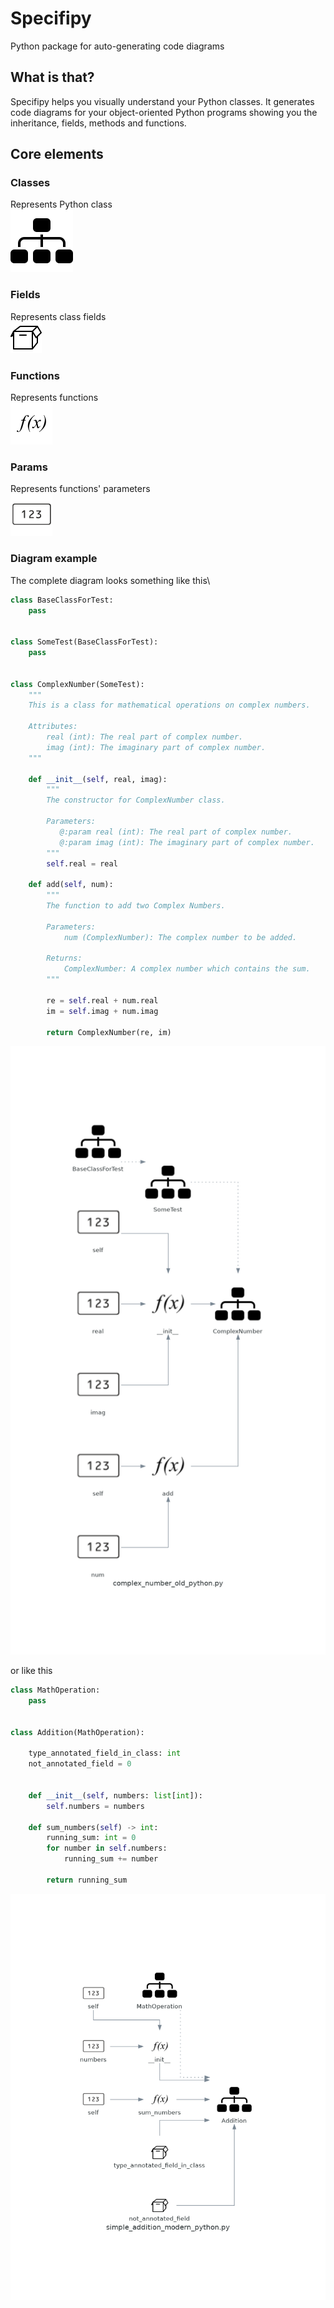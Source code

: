 # Specifipy
Python package for auto-generating code diagrams

## What is that? 
Specifipy helps you visually understand your Python classes. It generates code diagrams 
for your object-oriented Python programs showing you the inheritance, fields, methods and
functions.

## Core elements
### Classes
Represents Python class\
![Class](./specifipy/resources/icons/class_icon.png)

### Fields
Represents class fields\
![Fields](./specifipy/resources/icons/field_icon.png)

### Functions
Represents functions\
![Function](./specifipy/resources/icons/function_icon.png)

### Params
Represents functions' parameters\
![Param](./specifipy/resources/icons/param_icon.png)


### Diagram example
The complete diagram looks something like this\
```python
class BaseClassForTest:
    pass


class SomeTest(BaseClassForTest):
    pass


class ComplexNumber(SomeTest):
    """
    This is a class for mathematical operations on complex numbers.

    Attributes:
        real (int): The real part of complex number.
        imag (int): The imaginary part of complex number.
    """

    def __init__(self, real, imag):
        """
        The constructor for ComplexNumber class.

        Parameters:
           @:param real (int): The real part of complex number.
           @:param imag (int): The imaginary part of complex number.
        """
        self.real = real

    def add(self, num):
        """
        The function to add two Complex Numbers.

        Parameters:
            num (ComplexNumber): The complex number to be added.

        Returns:
            ComplexNumber: A complex number which contains the sum.
        """

        re = self.real + num.real
        im = self.imag + num.imag

        return ComplexNumber(re, im)

```
![Example 1](./tests/examples/diagrams/complex_number_old_python.py.png)

or like this
```python
class MathOperation:
    pass


class Addition(MathOperation):

    type_annotated_field_in_class: int
    not_annotated_field = 0


    def __init__(self, numbers: list[int]):
        self.numbers = numbers

    def sum_numbers(self) -> int:
        running_sum: int = 0
        for number in self.numbers:
            running_sum += number

        return running_sum

```
![Example 2](./tests/examples/diagrams/simple_addition_modern_python.py.png)

